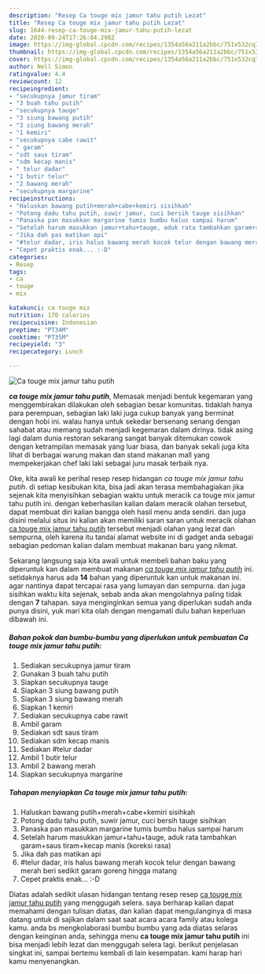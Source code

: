 ```yaml
---
description: "Resep Ca touge mix jamur tahu putih Lezat"
title: "Resep Ca touge mix jamur tahu putih Lezat"
slug: 1644-resep-ca-touge-mix-jamur-tahu-putih-lezat
date: 2020-09-24T17:26:04.298Z
image: https://img-global.cpcdn.com/recipes/1354a56a211a2bbc/751x532cq70/ca-touge-mix-jamur-tahu-putih-foto-resep-utama.jpg
thumbnail: https://img-global.cpcdn.com/recipes/1354a56a211a2bbc/751x532cq70/ca-touge-mix-jamur-tahu-putih-foto-resep-utama.jpg
cover: https://img-global.cpcdn.com/recipes/1354a56a211a2bbc/751x532cq70/ca-touge-mix-jamur-tahu-putih-foto-resep-utama.jpg
author: Nell Simon
ratingvalue: 4.4
reviewcount: 12
recipeingredient:
- "secukupnya jamur tiram"
- "3 buah tahu putih"
- "secukupnya tauge"
- "3 siung bawang putih"
- "3 siung bawang merah"
- "1 kemiri"
- "secukupnya cabe rawit"
- " garam"
- "sdt saus tiram"
- "sdm kecap manis"
- " telur dadar"
- "1 butir telur"
- "2 bawang merah"
- "secukupnya margarine"
recipeinstructions:
- "Haluskan bawang putih+merah+cabe+kemiri sisihkah"
- "Potong dadu tahu putih, suwir jamur, cuci bersih tauge sisihkan"
- "Panaska pan masukkan margarine tumis bumbu halus sampai harum"
- "Setelah harum masukkan jamur+tahu+tauge, aduk rata tambahkan garam+saus tiram+kecap manis (koreksi rasa)"
- "Jika dah pas matikan api"
- "#telur dadar, iris halus bawang merah kocok telur dengan bawang merah beri sedikit garam goreng hingga matang"
- "Cepet praktis enak... :-D"
categories:
- Resep
tags:
- ca
- touge
- mix

katakunci: ca touge mix 
nutrition: 170 calories
recipecuisine: Indonesian
preptime: "PT34M"
cooktime: "PT35M"
recipeyield: "3"
recipecategory: Lunch

---
```



![Ca touge mix jamur tahu putih](https://img-global.cpcdn.com/recipes/1354a56a211a2bbc/751x532cq70/ca-touge-mix-jamur-tahu-putih-foto-resep-utama.jpg)

<b><i>ca touge mix jamur tahu putih</i></b>, Memasak menjadi bentuk kegemaran yang menggembirakan dilakukan oleh sebagian besar komunitas. tidaklah hanya para perempuan, sebagian laki laki juga cukup banyak yang berminat dengan hobi ini. walau hanya untuk sekedar bersenang senang dengan sahabat atau memang sudah menjadi kegemaran dalam dirinya. tidak asing lagi dalam dunia restoran sekarang sangat banyak ditemukan cowok dengan ketrampilan memasak yang luar biasa, dan banyak sekali juga kita lihat di berbagai warung makan dan stand makanan mall yang mempekerjakan chef laki laki sebagai juru masak terbaik nya.



Oke, kita awali ke perihal resep resep hidangan <i>ca touge mix jamur tahu putih</i>. di setiap kesibukan kita, bisa jadi akan terasa membahagiakan jika sejenak kita menyisihkan sebagian waktu untuk meracik ca touge mix jamur tahu putih ini. dengan keberhasilan kalian dalam meracik olahan tersebut, dapat membuat diri kalian bangga oleh hasil menu anda sendiri. dan juga disini melalui situs ini kalian akan memiliki saran saran untuk meracik olahan <u>ca touge mix jamur tahu putih</u> tersebut menjadi olahan yang lezat dan sempurna, oleh karena itu tandai alamat website ini di gadget anda sebagai sebagian pedoman kalian dalam membuat makanan baru yang nikmat.


Sekarang langsung saja kita awali untuk membeli bahan baku yang diperuntuk kan dalam membuat makanan <u><i>ca touge mix jamur tahu putih</i></u> ini. setidaknya harus ada <b>14</b> bahan yang diperuntuk kan untuk makanan ini. agar nantinya dapat tercapai rasa yang lumayan dan sempurna. dan juga sisihkan waktu kita sejenak, sebab anda akan mengolahnya paling tidak dengan <b>7</b> tahapan. saya menginginkan semua yang diperlukan sudah anda punya disini, yuk mari kita olah dengan mengamati dulu bahan keperluan dibawah ini.

<!--inarticleads1-->

##### Bahan pokok dan bumbu-bumbu yang diperlukan untuk pembuatan Ca touge mix jamur tahu putih:

1. Sediakan secukupnya jamur tiram
1. Gunakan 3 buah tahu putih
1. Siapkan secukupnya tauge
1. Siapkan 3 siung bawang putih
1. Siapkan 3 siung bawang merah
1. Siapkan 1 kemiri
1. Sediakan secukupnya cabe rawit
1. Ambil  garam
1. Sediakan sdt saus tiram
1. Sediakan sdm kecap manis
1. Sediakan  #telur dadar
1. Ambil 1 butir telur
1. Ambil 2 bawang merah
1. Siapkan secukupnya margarine




<!--inarticleads2-->

##### Tahapan menyiapkan Ca touge mix jamur tahu putih:

1. Haluskan bawang putih+merah+cabe+kemiri sisihkah
1. Potong dadu tahu putih, suwir jamur, cuci bersih tauge sisihkan
1. Panaska pan masukkan margarine tumis bumbu halus sampai harum
1. Setelah harum masukkan jamur+tahu+tauge, aduk rata tambahkan garam+saus tiram+kecap manis (koreksi rasa)
1. Jika dah pas matikan api
1. #telur dadar, iris halus bawang merah kocok telur dengan bawang merah beri sedikit garam goreng hingga matang
1. Cepet praktis enak... :-D




Diatas adalah sedikit ulasan hidangan tentang resep resep <u>ca touge mix jamur tahu putih</u> yang menggugah selera. saya berharap kalian dapat memahami dengan tulisan diatas, dan kalian dapat mengulanginya di masa datang untuk di sajikan dalam saat saat acara acara family atau kolega kamu. anda bs mengkolaborasi bumbu bumbu yang ada diatas selaras dengan keinginan anda, sehingga menu <b>ca touge mix jamur tahu putih</b> ini bisa menjadi lebih lezat dan menggugah selera lagi. berikut penjelasan singkat ini, sampai bertemu kembali di lain kesempatan. kami harap hari kamu menyenangkan.
